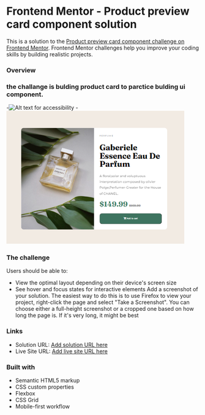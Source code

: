 # Frontend Mentor - Product preview card component solution

This is a solution to the [Product preview card component challenge on Frontend Mentor](https://www.frontendmentor.io/challenges/product-preview-card-component-GO7UmttRfa). Frontend Mentor challenges help you improve your coding skills by building realistic projects. 


### Overview

### the challange is bulding product card to parctice bulding ui component.
  -![Alt text for accessibility](/images/screenshot.png)
  -![Alt text for accessibility](/images/desktop.png)
### The challenge

Users should be able to:

- View the optimal layout depending on their device's screen size
- See hover and focus states for interactive elements
Add a screenshot of your solution. The easiest way to do this is to use Firefox to view your project, right-click the page and select "Take a Screenshot". You can choose either a full-height screenshot or a cropped one based on how long the page is. If it's very long, it might be best 

### Links
- Solution URL: [Add solution URL here](https://your-solution-url.com)
- Live Site URL: [Add live site URL here](https://your-live-site-url.com)
### Built with

- Semantic HTML5 markup
- CSS custom properties
- Flexbox
- CSS Grid
- Mobile-first workflow
